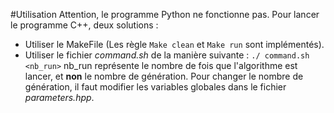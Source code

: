 #Utilisation
Attention, le programme Python ne fonctionne pas.
Pour lancer le programme C++, deux solutions :
* Utiliser le MakeFile (Les règle `Make clean` et `Make run` sont implémentés).
* Utiliser le fichier *command.sh* de la manière suivante : `./ command.sh <nb_run>`
nb_run représente le nombre de fois que l'algorithme est lancer, et **non** le nombre de génération. Pour changer le nombre de génération, il faut modifier les variables globales dans le fichier *parameters.hpp*.
